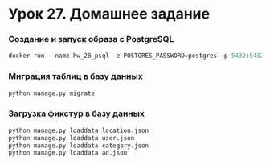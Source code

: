 # Урок 27. Домашнее задание


### Создание и запуск образа с PostgreSQL

```python
docker run --name hw_28_psql -e POSTGRES_PASSWORD=postgres -p 5432:5432 -d postgres
```

### Миграция таблиц в базу данных

```python
python manage.py migrate
```


### Загрузка фикстур в базу данных

```python
python manage.py loaddata location.json
python manage.py loaddata user.json
python manage.py loaddata category.json
python manage.py loaddata ad.json
```
